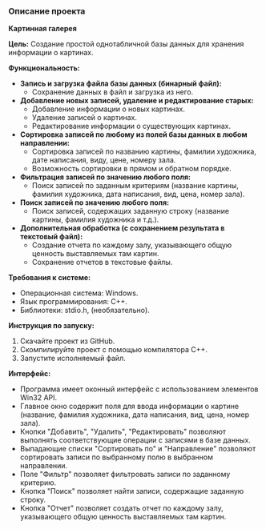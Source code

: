 ﻿### **Описание проекта**
**Картинная галерея**

**Цель:** Создание простой однотабличной базы данных для хранения информации о картинах.

**Функциональность:**

- **Запись и загрузка файла базы данных (бинарный файл):** 
  - Сохранение данных в файл и загрузка из него.
- **Добавление новых записей, удаление и редактирование старых:** 
  - Добавление информации о новых картинах.
  - Удаление записей о картинах.
  - Редактирование информации о существующих картинах.
- **Сортировка записей по любому из полей базы данных в любом направлении:** 
  - Сортировка записей по названию картины, фамилии художника, дате написания, виду, цене, номеру зала.
  - Возможность сортировки в прямом и обратном порядке.
- **Фильтрация записей по значению любого поля:** 
  - Поиск записей по заданным критериям (название картины, фамилия художника, дата написания, вид, цена, номер зала).
- **Поиск записей по значению любого поля:** 
  - Поиск записей, содержащих заданную строку (название картины, фамилия художника и т.д.).
- **Дополнительная обработка (с сохранением результата в текстовый файл):** 
  - Создание отчета по каждому залу, указывающего общую ценность выставляемых там картин.
  - Сохранение отчетов в текстовые файлы.

**Требования к системе:**

- Операционная система: Windows.
- Язык программирования: C++.
- Библиотеки: stdio.h, <iostream> (необязательно).

**Инструкция по запуску:**

1. Скачайте проект из GitHub.
1. Скомпилируйте проект с помощью компилятора C++.
1. Запустите исполняемый файл.

**Интерфейс:**

- Программа имеет оконный интерфейс с использованием элементов Win32 API.
- Главное окно содержит поля для ввода информации о картине (название, фамилия художника, дата написания, вид, цена, номер зала).
- Кнопки "Добавить", "Удалить", "Редактировать" позволяют выполнять соответствующие операции с записями в базе данных.
- Выпадающие списки "Сортировать по" и "Направление" позволяют сортировать записи по выбранному полю в выбранном направлении.
- Поле "Фильтр" позволяет фильтровать записи по заданному критерию.
- Кнопка "Поиск" позволяет найти записи, содержащие заданную строку.
- Кнопка "Отчет" позволяет создать отчет по каждому залу, указывающего общую ценность выставляемых там картин.

